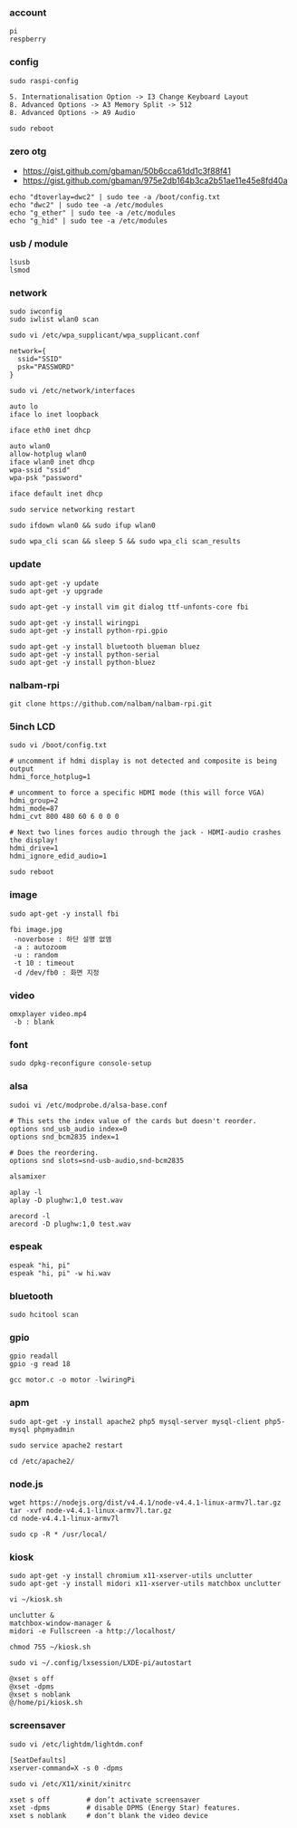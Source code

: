 ### account
```
pi
respberry
```

### config
```
sudo raspi-config
```
```
5. Internationalisation Option -> I3 Change Keyboard Layout
8. Advanced Options -> A3 Memory Split -> 512
8. Advanced Options -> A9 Audio
```
```
sudo reboot
```

### zero otg
 * https://gist.github.com/gbaman/50b6cca61dd1c3f88f41
 * https://gist.github.com/gbaman/975e2db164b3ca2b51ae11e45e8fd40a
```
echo "dtoverlay=dwc2" | sudo tee -a /boot/config.txt
echo "dwc2" | sudo tee -a /etc/modules
echo "g_ether" | sudo tee -a /etc/modules
echo "g_hid" | sudo tee -a /etc/modules
```

### usb / module
```
lsusb
lsmod
```

### network
```
sudo iwconfig
sudo iwlist wlan0 scan
```
```
sudo vi /etc/wpa_supplicant/wpa_supplicant.conf

network={
  ssid="SSID"
  psk="PASSWORD"
}
```
```
sudo vi /etc/network/interfaces

auto lo
iface lo inet loopback

iface eth0 inet dhcp

auto wlan0
allow-hotplug wlan0
iface wlan0 inet dhcp
wpa-ssid "ssid"
wpa-psk "password"

iface default inet dhcp
```
```
sudo service networking restart

sudo ifdown wlan0 && sudo ifup wlan0

sudo wpa_cli scan && sleep 5 && sudo wpa_cli scan_results
```

### update
```
sudo apt-get -y update
sudo apt-get -y upgrade

sudo apt-get -y install vim git dialog ttf-unfonts-core fbi

sudo apt-get -y install wiringpi
sudo apt-get -y install python-rpi.gpio

sudo apt-get -y install bluetooth blueman bluez
sudo apt-get -y install python-serial
sudo apt-get -y install python-bluez
```

### nalbam-rpi
```
git clone https://github.com/nalbam/nalbam-rpi.git
```

### 5inch LCD
```
sudo vi /boot/config.txt
```
```
# uncomment if hdmi display is not detected and composite is being output
hdmi_force_hotplug=1

# uncomment to force a specific HDMI mode (this will force VGA)
hdmi_group=2
hdmi_mode=87
hdmi_cvt 800 480 60 6 0 0 0

# Next two lines forces audio through the jack - HDMI-audio crashes the display!
hdmi_drive=1
hdmi_ignore_edid_audio=1
```
```
sudo reboot
```

### image
```
sudo apt-get -y install fbi
```
```
fbi image.jpg
 -noverbose : 하단 설명 없앰
 -a : autozoom
 -u : random
 -t 10 : timeout
 -d /dev/fb0 : 화면 지정
```

### video
```
omxplayer video.mp4
 -b : blank
```

### font
```
sudo dpkg-reconfigure console-setup
```

### alsa
```
sudoi vi /etc/modprobe.d/alsa-base.conf
```
```
# This sets the index value of the cards but doesn't reorder.
options snd_usb_audio index=0
options snd_bcm2835 index=1

# Does the reordering.
options snd slots=snd-usb-audio,snd-bcm2835
```
```
alsamixer

aplay -l
aplay -D plughw:1,0 test.wav

arecord -l
arecord -D plughw:1,0 test.wav
```

### espeak
```
espeak "hi, pi"
espeak "hi, pi" -w hi.wav

```

### bluetooth
```
sudo hcitool scan
```

### gpio
```
gpio readall
gpio -g read 18

gcc motor.c -o motor -lwiringPi
```

### apm
```
sudo apt-get -y install apache2 php5 mysql-server mysql-client php5-mysql phpmyadmin

sudo service apache2 restart

cd /etc/apache2/
```

### node.js
```
wget https://nodejs.org/dist/v4.4.1/node-v4.4.1-linux-armv7l.tar.gz
tar -xvf node-v4.4.1-linux-armv7l.tar.gz
cd node-v4.4.1-linux-armv7l

sudo cp -R * /usr/local/
```

### kiosk
```
sudo apt-get -y install chromium x11-xserver-utils unclutter
sudo apt-get -y install midori x11-xserver-utils matchbox unclutter

vi ~/kiosk.sh

unclutter &
matchbox-window-manager &
midori -e Fullscreen -a http://localhost/

chmod 755 ~/kiosk.sh

sudo vi ~/.config/lxsession/LXDE-pi/autostart

@xset s off
@xset -dpms
@xset s noblank
@/home/pi/kiosk.sh
```

### screensaver
```
sudo vi /etc/lightdm/lightdm.conf

[SeatDefaults]
xserver-command=X -s 0 -dpms

sudo vi /etc/X11/xinit/xinitrc

xset s off         # don’t activate screensaver
xset -dpms         # disable DPMS (Energy Star) features.
xset s noblank     # don’t blank the video device
```
